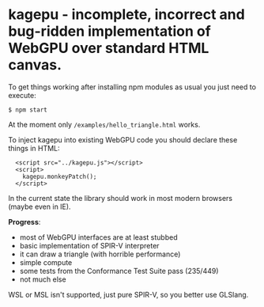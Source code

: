 kagepu - incomplete, incorrect and bug-ridden implementation of WebGPU over standard HTML canvas. 
=================================================

To get things working after installing npm modules as usual you just need to execute:

`$ npm start`

At the moment only `/examples/hello_triangle.html` works.

To inject kagepu into existing WebGPU code you should declare these things in HTML:
```
  <script src="../kagepu.js"></script>
  <script>
    kagepu.monkeyPatch();
  </script>
```

In the current state the library should work in most modern browsers (maybe even in IE).

**Progress**:
 - most of WebGPU interfaces are at least stubbed
 - basic implementation of SPIR-V interpreter
 - it can draw a triangle (with horrible performance)
 - simple compute
 - some tests from the Conformance Test Suite pass (235/449)
 - not much else

WSL or MSL isn't supported, just pure SPIR-V, so you better use GLSlang.
